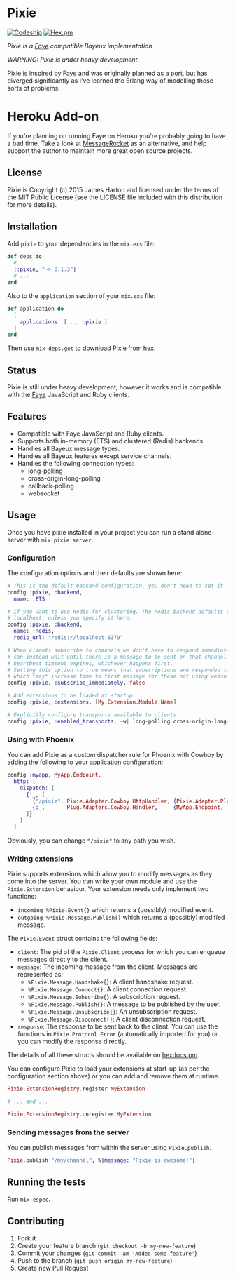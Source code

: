 # Pixie

[![Codeship](https://img.shields.io/codeship/eb1dde70-2d10-0133-c122-16954c8f6a18/master.svg)](https://codeship.com/projects/98754)
[![Hex.pm](https://img.shields.io/hexpm/v/espec.svg)](https://hex.pm/packages/pixie)


*Pixie is a [Faye](http://faye.jcoglan.com) compatible Bayeux implementation*

*WARNING: Pixie is under heavy development.*

Pixie is inspired by [Faye](http://faye.jcoglan.com/) and was originally planned as a port, but has
diverged significantly as I've learned the Erlang way of modelling these
sorts of problems.

# Heroku Add-on

If you're planning on running Faye on Heroku you're probably going to have a bad time.  Take a look at [MessageRocket](https://messagerocket.co/) as an alternative, and help support the author to maintain more great open source projects.

## License

Pixie is Copyright (c) 2015 James Harton and licensed under the terms of
the MIT Public License (see the LICENSE file included with this distribution
for more details).

## Installation

Add `pixie` to your dependencies in the `mix.exs` file:

```elixir
def deps do
  # ...
  {:pixie, "~> 0.1.3"}
  # ...
end
```

Also to the `application` section of your `mix.exs` file:

```elixir
def application do
  [
    applications: [ ... :pixie ]
  ]
end
```

Then use `mix deps.get` to download Pixie from [hex](https://hex.pm/).

## Status

Pixie is still under heavy development, however it works and is compatible
with the [Faye](http://faye.jcoglan.com/) JavaScript and Ruby clients.

## Features

  - Compatible with Faye JavaScript and Ruby clients.
  - Supports both in-memory (ETS) and clustered (Redis) backends.
  - Handles all Bayeux message types.
  - Handles all Bayeux features except service channels.
  - Handles the following connection types:
      - long-polling
      - cross-origin-long-polling
      - callback-polling
      - websocket

## Usage

Once you have pixie installed in your project you can run a stand alone-server
with `mix pixie.server`.

### Configuration

The configuration options and their defaults are shown here:

```elixir
# This is the default backend configuration, you don't need to set it.
config :pixie, :backend,
  name: :ETS

# If you want to use Redis for clustering. The Redis backend defaults to
# localhost, unless you specify it here.
config :pixie, :backend,
  name: :Redis,
  redis_url: "redis://localhost:6379"

# When clients subscribe to channels we don't have to respond immediately, and
# can instead wait until there is a message to be sent on that channel or a
# heartbeat timeout expires, whichever happens first.
# Setting this option to true means that subscriptions are responded to
# which *may* increase time to first message for those not using websockets.
config :pixie, :subscribe_immediately, false

# Add extensions to be loaded at startup:
config :pixie, :extensions, [My.Extension.Module.Name]

# Explicitly configure transports available to clients:
config :pixie, :enabled_transports, ~w| long-polling cross-origin-long-polling callback-polling websocket |
```

### Using with Phoenix

You can add Pixie as a custom dispatcher rule for Phoenix with Cowboy by adding
the following to your application configuration:

```elixir
config :myapp, MyApp.Endpoint,
  http: [
    dispatch: [
      {:_, [
        {"/pixie", Pixie.Adapter.Cowboy.HttpHandler, {Pixie.Adapter.Plug, []}},
        {:_,       Plug.Adapters.Cowboy.Handler,     {MyApp.Endpoint, []}}
      ]}
    ]
  ]
```

Obviously, you can change `"/pixie"` to any path you wish.

### Writing extensions

Pixie supports extensions which allow you to modify messages as they come into
the server.  You can write your own module and use the `Pixie.Extension`
behaviour.  Your extension needs only implement two functions:

  - `incoming %Pixie.Event{}` which returns a (possibly) modified event.
  - `outgoing %Pixie.Message.Publish{}` which returns a (possibly) modified
     message.

The `Pixie.Event` struct contains the following fields:

  - `client`:   The pid of the `Pixie.Client` process for which you can enqueue
                messages directly to the client.
  - `message`:  The incoming message from the client. Messages are represented
                as:
    - `%Pixie.Message.Handshake{}`:   A client handshake request.
    - `%Pixie.Message.Connect{}`:     A client connection request.
    - `%Pixie.Message.Subscribe{}`:   A subscription request.
    - `%Pixie.Message.Publish{}`:     A message to be published by the user.
    - `%Pixie.Message.Unsubscribe{}`: An unsubscription request.
    - `%Pixie.Message.Disconnect{}`:  A client disconnection request.
  - `response`: The response to be sent back to the client.  You can use the
                functions in `Pixie.Protocol.Error` (automatically imported
                for you) or you can modify the response directly.

The details of all these structs should be available on
[hexdocs.pm](http://hexdocs.pm/pixie/overview.html).

You can configure Pixie to load your extensions at start-up (as per the
configuration section above) or you can add and remove them at runtime.

```elixir
Pixie.ExtensionRegistry.register MyExtension

# ... and ...

Pixie.ExtensionRegistry.unregister MyExtension
```

### Sending messages from the server

You can publish messages from within the server using `Pixie.publish`.

```elixir
Pixie.publish "/my/channel", %{message: "Pixie is awesome!"}
```

## Running the tests

Run `mix espec`.

## Contributing

1. Fork it
2. Create your feature branch (`git checkout -b my-new-feature`)
3. Commit your changes (`git commit -am 'Added some feature'`)
4. Push to the branch (`git push origin my-new-feature`)
5. Create new Pull Request

